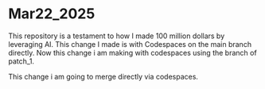 # Mar22_2025
This repository is a testament to how I made 100 million dollars by leveraging AI. 
This change I made is with Codespaces on the main branch directly.
Now this change i am making with codespaces using the branch of patch_1.

This change i am going to merge directly via codespaces.